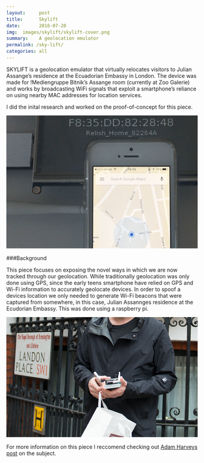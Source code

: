 ```yaml
---
layout:     post
title:      Skylift
date:       2016-07-20
img:  images/skylift/skylift-cover.png
summary:    A geolocation emulator
permalink: /sky-lift/
categories: all
---
```



SKYLIFT is a geolocation emulator that virtually relocates visitors to Julian Assange’s residence at the Ecuadorian Embassy in London. The device was made for !Mediengruppe Bitnik’s Assange room (currently at Zoo Galerie) and works by broadcasting WiFi signals that exploit a smartphone’s reliance on using nearby MAC addresses for location services.

I did the inital research and worked on the proof-of-concept for this piece.

<div class="mxn1">
<img src="/images/skylift/skylift-anim-01.gif" />
</div>

###Background

This piece focuses on exposing the novel ways in which we are now tracked through our geolocation. While traditionally geolocation was only done using GPS, since the early teens smartphone have relied on GPS and Wi-Fi information to accurately geolocate devices. In order to spoof a devices location we only needed to generate Wi-Fi beacons that were captured from somewhere, in this case, Julian Assannges residence at the Ecudorian Embassy.  This was done using a raspberry pi.

<div class="mxn1">
<img src="/images/skylift/skylift-07.jpg" />
</div>

For more information on this piece I reccomend checking out [Adam Harveys post]() on the subject.